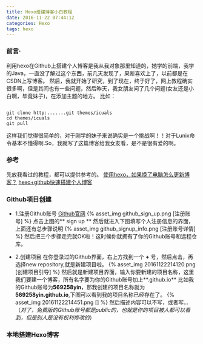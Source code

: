 ```yaml
---
title: Hexo搭建博客小白教程
date: 2016-11-22 07:44:12
categories: Hexo
tags: hexo
---
```


### 前言·
利用hexo在Github上搭建个人博客是我从我对象那里知道的，她学的前端，我学的Java，一直没了解过这个东西，前几天发现了，果断喜欢上了，以前都是在CSDN上写博客。
然后，我就开始了研究，到了现在，终于好了，网上教程确实很多啊，但是其间也有一些问题，然后昨天，我女朋友问了几个问题(女友还是小白啊，毕竟妹子)，在添加主题的地方。
比如：
```

git clone http:.......git themes/icuals
cd themes/icuals
git pull

```
这样我们觉得很简单的，对于刚学的妹子来说确实是一个挑战啊！！对于Lunix命令基本不懂得啊.So，我就写了这篇博客给我女友看，是不是很有爱的啊。

### 参考
先放我看过的教程，都可以提供参考的。
[使用hexo，如果换了电脑怎么更新博客？](https://www.zhihu.com/question/21193762)
[hexo+github快速搭建个人博客](https://jayzangwill.github.io/blog/2016/07/31/hexo-github%E5%BF%AB%E9%80%9F%E6%90%AD%E5%BB%BA%E4%B8%AA%E4%BA%BA%E5%8D%9A%E5%AE%A2/#more)

### Github项目创建

* 1.注册Github账号
[Github官网](https://github.com/)
{% asset_img github_sign_up.png [注册账号] %}
点击上图的** sign up ** 
然后就进入下图填写个人注册信息的界面，上面还有总步骤说明
{% asset_img github_signup_info.png [注册账号详情] %}
然后把三个步骤走完就OK啦！这时候你就拥有了你的Github账号和远程仓库。

* 2.创建项目
在你登录过的Github界面，右上方找到一个 **+** 号，然后点击，再选择new repository,就是新建项目啦。
{% asset_img 20161122214120.png [创建项目引导] %}
然后就是新建项目界面，输入你要新建的项目名称，这里我们要建一个博客，所有名字要为你的Github账号加上**.github.io**
比如我的Github账号为**569258yin**，那我创建的项目名称就为**569258yin.github.io**,下图可以看到我的项目名称已经存在了。
{% asset_img 20161122214451.png [] %}
然后描述内容可以不写，或者写...（*对了，免费版的Github账号都是public的，也就是你的项目被人都可以看到，但是别人是没有权利修改的*）

### 本地搭建Hexo博客






